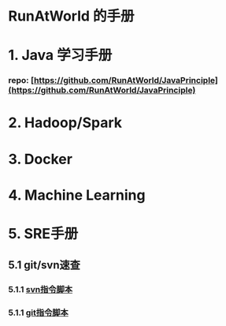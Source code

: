 # RunAtWorld 的手册

# 1. Java 学习手册
### repo: [https://github.com/RunAtWorld/JavaPrinciple](https://github.com/RunAtWorld/JavaPrinciple)
# 2. Hadoop/Spark 
# 3. Docker
# 4. Machine Learning
# 5. SRE手册
## 5.1 git/svn速查
### 5.1.1 [svn指令脚本](./svncmd.txt)
### 5.1.1 [git指令脚本](./gitcmd.md)

